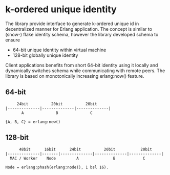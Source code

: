 # k-ordered unique identity

The library provide interface to generate k-ordered unique id in decentralized manner for Erlang application. The concept is similar to (snow-) flake identity schema, however the library developed schema to ensure

  *  64-bit unique identity within virtual machine
  * 128-bit globally unique identity 

Client applications benefits from short 64-bit identity using it locally and dynamically switches schema while communicating with remote peers. The library is based on monotonically increasing erlang:now() feature.

## 64-bit

   ```
        24bit          20bit          20bit
   |--------------|--------------|--------------|
          A              B              C
   
   {A, B, C} = erlang:now()

   ```

## 128-bit

   ```
         48bit      16bit      24bit          20bit           20bit             
   |--------------|-------|--------------|--------------|--------------|
     MAC / Worker    Node         A               B            C    
   
   Node = erlang:phash(erlang:node(), 1 bsl 16). 

   ```
   